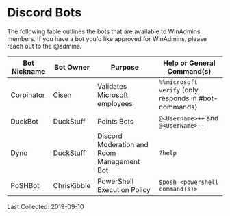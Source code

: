# Discord Bots

The following table outlines the bots that are available to WinAdmins members.  If you have a bot you'd like approved for WinAdmins, please reach out to the @admins.

Bot Nickname|Bot Owner|Purpose|Help or General Command(s)
-|-|-|-
Corpinator|Cisen|Validates Microsoft employees|`%%microsoft verify` (only responds in #bot-commands)
DuckBot|DuckStuff|Points Bots|`@<Username>++` and `@<UserName>--`
Dyno|DuckStuff|Discord Moderation and Room Management Bot|`?help`
PoSHBot|ChrisKibble|PowerShell Execution Policy|`$posh <powershell command(s)>`

Last Collected: 2019-09-10
